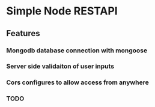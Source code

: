 # Simple Node RESTAPI

## Features

### Mongodb database connection with mongoose

### Server side validaiton of user inputs

### Cors configures to allow access from anywhere

### TODO
